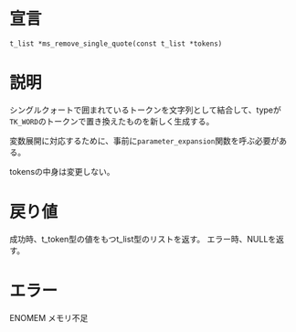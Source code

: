 
# 宣言
`t_list	*ms_remove_single_quote(const t_list *tokens)`

# 説明
シングルクォートで囲まれているトークンを文字列として結合して、typeが`TK_WORD`のトークンで置き換えたものを新しく生成する。

変数展開に対応するために、事前に`parameter_expansion`関数を呼ぶ必要がある。

tokensの中身は変更しない。

# 戻り値
成功時、t_token型の値をもつt_list型のリストを返す。
エラー時、NULLを返す。

# エラー
ENOMEM メモリ不足
